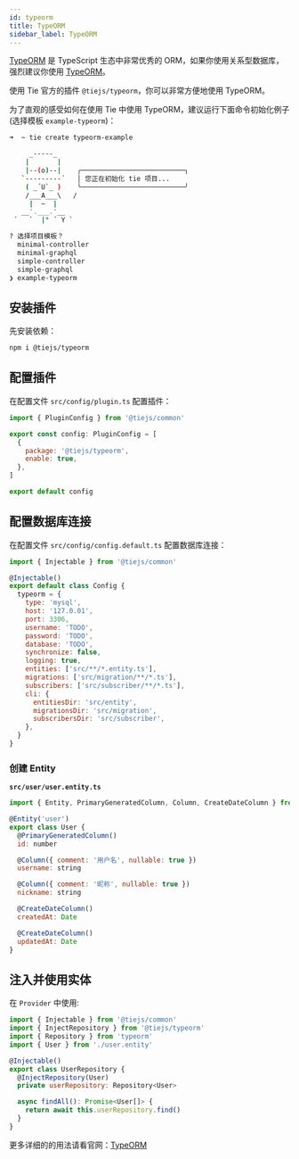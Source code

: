 ```yaml
---
id: typeorm
title: TypeORM
sidebar_label: TypeORM
---
```


[TypeORM](https://typeorm.io/) 是 TypeScript 生态中非常优秀的 ORM，如果你使用关系型数据库，强烈建议你使用 [TypeORM](https://typeorm.io/)。

使用 Tie 官方的插件 `@tiejs/typeorm`，你可以非常方便地使用 TypeORM。

为了直观的感受如何在使用 Tie 中使用 TypeORM，建议运行下面命令初始化例子 (选择模板 `example-typeorm`)：

```bash
➜  ~ tie create typeorm-example

     _-----_
    |       |
    |--(o)--|    ╭──────────────────────────╮
   `---------´   │ 您正在初始化 tie 项目...
    ( _´U`_ )    ╰──────────────────────────╯
    /___A___\   /
     |  ~  |
   __'.___.'__
 ´   `  |° ´ Y `

? 选择项目模板？
  minimal-controller
  minimal-graphql
  simple-controller
  simple-graphql
❯ example-typeorm
```

## 安装插件

先安装依赖：

```bash
npm i @tiejs/typeorm
```

## 配置插件

在配置文件 `src/config/plugin.ts` 配置插件：

```js
import { PluginConfig } from '@tiejs/common'

export const config: PluginConfig = [
  {
    package: '@tiejs/typeorm',
    enable: true,
  },
]

export default config
```

## 配置数据库连接

在配置文件 `src/config/config.default.ts` 配置数据库连接：

```js
import { Injectable } from '@tiejs/common'

@Injectable()
export default class Config {
  typeorm = {
    type: 'mysql',
    host: '127.0.01',
    port: 3306,
    username: 'TODO',
    password: 'TODO',
    database: 'TODO',
    synchronize: false,
    logging: true,
    entities: ['src/**/*.entity.ts'],
    migrations: ['src/migration/**/*.ts'],
    subscribers: ['src/subscriber/**/*.ts'],
    cli: {
      entitiesDir: 'src/entity',
      migrationsDir: 'src/migration',
      subscribersDir: 'src/subscriber',
    },
  }
}
```

### 创建 Entity

**`src/user/user.entity.ts`**

```js
import { Entity, PrimaryGeneratedColumn, Column, CreateDateColumn } from 'typeorm'

@Entity('user')
export class User {
  @PrimaryGeneratedColumn()
  id: number

  @Column({ comment: '用户名', nullable: true })
  username: string

  @Column({ comment: '昵称', nullable: true })
  nickname: string

  @CreateDateColumn()
  createdAt: Date

  @CreateDateColumn()
  updatedAt: Date
}
```

## 注入并使用实体

在 `Provider` 中使用:

```js
import { Injectable } from '@tiejs/common'
import { InjectRepository } from '@tiejs/typeorm'
import { Repository } from 'typeorm'
import { User } from './user.entity'

@Injectable()
export class UserRepository {
  @InjectRepository(User)
  private userRepository: Repository<User>

  async findAll(): Promise<User[]> {
    return await this.userRepository.find()
  }
}
```

更多详细的的用法请看官网：[TypeORM](https://typeorm.io/)
